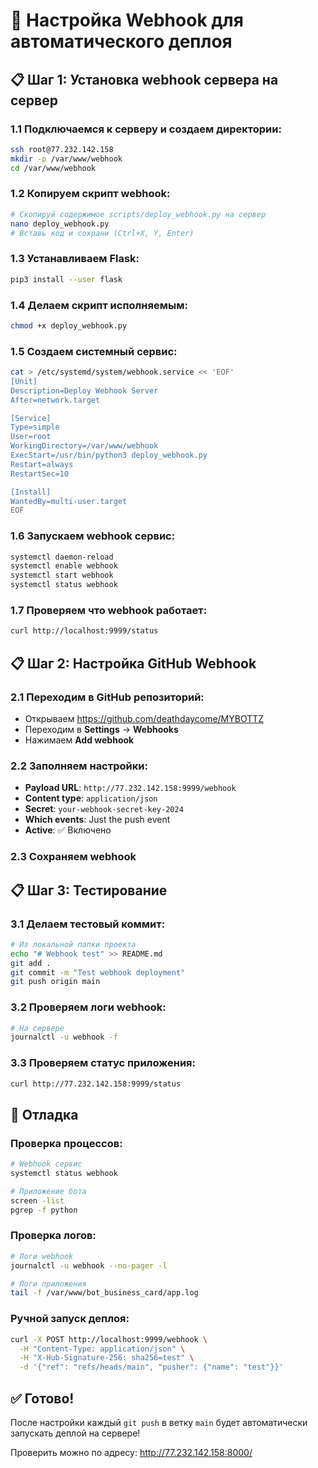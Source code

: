 # 🎯 Настройка Webhook для автоматического деплоя

## 📋 Шаг 1: Установка webhook сервера на сервер

### 1.1 Подключаемся к серверу и создаем директории:
```bash
ssh root@77.232.142.158
mkdir -p /var/www/webhook
cd /var/www/webhook
```

### 1.2 Копируем скрипт webhook:
```bash
# Скопируй содержимое scripts/deploy_webhook.py на сервер
nano deploy_webhook.py
# Вставь код и сохрани (Ctrl+X, Y, Enter)
```

### 1.3 Устанавливаем Flask:
```bash
pip3 install --user flask
```

### 1.4 Делаем скрипт исполняемым:
```bash
chmod +x deploy_webhook.py
```

### 1.5 Создаем системный сервис:
```bash
cat > /etc/systemd/system/webhook.service << 'EOF'
[Unit]
Description=Deploy Webhook Server
After=network.target

[Service]
Type=simple
User=root
WorkingDirectory=/var/www/webhook
ExecStart=/usr/bin/python3 deploy_webhook.py
Restart=always
RestartSec=10

[Install]
WantedBy=multi-user.target
EOF
```

### 1.6 Запускаем webhook сервис:
```bash
systemctl daemon-reload
systemctl enable webhook
systemctl start webhook
systemctl status webhook
```

### 1.7 Проверяем что webhook работает:
```bash
curl http://localhost:9999/status
```

## 📋 Шаг 2: Настройка GitHub Webhook

### 2.1 Переходим в GitHub репозиторий:
- Открываем https://github.com/deathdaycome/MYBOTTZ
- Переходим в **Settings** → **Webhooks**
- Нажимаем **Add webhook**

### 2.2 Заполняем настройки:
- **Payload URL**: `http://77.232.142.158:9999/webhook`
- **Content type**: `application/json`
- **Secret**: `your-webhook-secret-key-2024`
- **Which events**: Just the push event
- **Active**: ✅ Включено

### 2.3 Сохраняем webhook

## 📋 Шаг 3: Тестирование

### 3.1 Делаем тестовый коммит:
```bash
# Из локальной папки проекта
echo "# Webhook test" >> README.md
git add .
git commit -m "Test webhook deployment"
git push origin main
```

### 3.2 Проверяем логи webhook:
```bash
# На сервере
journalctl -u webhook -f
```

### 3.3 Проверяем статус приложения:
```bash
curl http://77.232.142.158:9999/status
```

## 🔧 Отладка

### Проверка процессов:
```bash
# Webhook сервис
systemctl status webhook

# Приложение бота
screen -list
pgrep -f python
```

### Проверка логов:
```bash
# Логи webhook
journalctl -u webhook --no-pager -l

# Логи приложения
tail -f /var/www/bot_business_card/app.log
```

### Ручной запуск деплоя:
```bash
curl -X POST http://localhost:9999/webhook \
  -H "Content-Type: application/json" \
  -H "X-Hub-Signature-256: sha256=test" \
  -d '{"ref": "refs/heads/main", "pusher": {"name": "test"}}'
```

## ✅ Готово!

После настройки каждый `git push` в ветку `main` будет автоматически запускать деплой на сервере!

Проверить можно по адресу: http://77.232.142.158:8000/